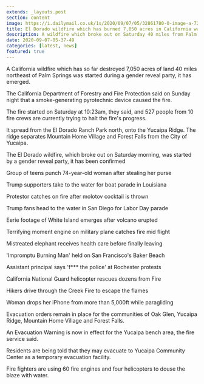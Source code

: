 ```yaml
---
extends: _layouts.post
section: content
image: https://i.dailymail.co.uk/1s/2020/09/07/05/32861780-0-image-a-72_1599453132633.jpg 
title: El Dorado wildfire which has burned 7,050 acres in California was started by a gender reveal party 
description: A wildfire which broke out on Saturday 40 miles from Palm Springs was sparked by a pyrotechnic device at a gender reveal party. The El Dorado fire has burned for 36 hours and is only 5% under control. 
date: 2020-09-07-05-37-49 
categories: [latest, news] 
featured: true 
--- 
```

A California wildfire which has so far destroyed 7,050 acres of land 40 miles northeast of Palm Springs was started during a gender reveal party, it has emerged.

The California Department of Forestry and Fire Protection said on Sunday night that a smoke-generating pyrotechnic device caused the fire.

The fire started on Saturday at 10:23am, they said, and 527 people from 10 fire crews are currently trying to halt the fire's progress.

It spread from the El Dorado Ranch Park north, onto the Yucaipa Ridge. The ridge separates Mountain Home Village and Forest Falls from the City of Yucaipa.

The El Dorado wildfire, which broke out on Saturday morning, was started by a gender reveal party, it has been confirmed

Group of teens punch 74-year-old woman after stealing her purse

Trump supporters take to the water for boat parade in Louisiana

Protestor catches on fire after molotov cocktail is thrown

Trump fans head to the water in San Diego for Labor Day parade

Eerie footage of White Island emerges after volcano erupted

Terrifying moment engine on military plane catches fire mid flight

Mistreated elephant receives health care before finally leaving

'Impromptu Burning Man' held on San Francisco's Baker Beach

Assistant principal says 'f*** the police' at Rochester protests

California National Guard helicopter rescues dozens from Fire

Hikers drive through the Creek Fire to escape the flames

Woman drops her iPhone from more than 5,000ft while paragliding

Evacuation orders remain in place for the communities of Oak Glen, Yucaipa Ridge, Mountain Home Village and Forest Falls.

An Evacuation Warning is now in effect for the Yucaipa bench area, the fire service said.

Residents are being told that they may evacuate to Yucaipa Community Center as a temporary evacuation facility.

Fire fighters are using 60 fire engines and four helicopters to douse the blaze with water.

